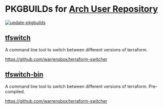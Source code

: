 # PKGBUILDs for [Arch User Repository](https://aur.archlinux.org)

[![update-pkgbuilds](https://github.com/kunzese/pkgbuilds/actions/workflows/update-pkgbuilds.yaml/badge.svg)](https://github.com/kunzese/pkgbuilds/actions/workflows/update-pkgbuilds.yaml)

## [tfswitch](https://aur.archlinux.org/packages/tfswitch/)

A command line tool to switch between different versions of terraform.

<https://github.com/warrensbox/terraform-switcher>

## [tfswitch-bin](https://aur.archlinux.org/packages/tfswitch-bin/)

A command line tool to switch between different versions of terraform. Pre-compiled.

<https://github.com/warrensbox/terraform-switcher>
